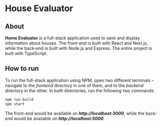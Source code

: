 # House Evaluator

## About

**Home Evaluator** is a full-stack application used to save and display information about houses. The front-end is built with React and Next.js, while the back-end is built with Node.js and Express. The entire project is built with TypeScript.

## How to run

To run the full-stack application using NPM, open two different terminals – navigate to the _frontend_ directory in one of them, and to the _backend_ directory in the other. In both directories, run the following two commands:

```bash
npm run build
npm start
```

The front-end would be available on **_http://localhost:3000_**, while the back-end would be available on **_http://localhost:5000_**.
